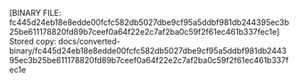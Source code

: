 [BINARY FILE: fc445d24eb18e8edde00fcfc582db5027dbe9cf95a5ddbf981db244395ec3b25be611178820fd89b7ceef0a64f22e2c7af2ba0c59f2f61ec461b337fec1e]
Stored copy: docs/converted-binary/fc445d24eb18e8edde00fcfc582db5027dbe9cf95a5ddbf981db244395ec3b25be611178820fd89b7ceef0a64f22e2c7af2ba0c59f2f61ec461b337fec1e
